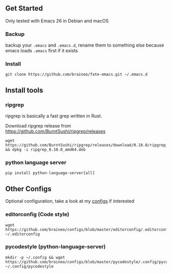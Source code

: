 ## Get Started

Only tested with Emacs 26 in Debian and macOS

### Backup

backup your `.emacs` and `.emacs.d`, rename them to something else because emacs loads `.emacs` first if it exists


### Install

``` shell
git clone https://github.com/braineo/fate-emacs.git ~/.emacs.d
```

## Install tools

### ripgrep

ripgrep is basically a fast grep written in Rust.

Download ripgrep release from https://github.com/BurntSushi/ripgrep/releases

``` shell
wget https://github.com/BurntSushi/ripgrep/releases/download/0.10.0/ripgrep_0.10.0_amd64.deb && dpkg -i ripgrep_0.10.0_amd64.deb
```

### python language server

``` shell
pip install python-language-server[all]
```

## Other Configs

Optional configuration, take a look at my [configs](https://github.com/braineo/configs) if interested

### editorconfig (Code style)

``` shell
wget https://github.com/braineo/configs/blob/master/editorconfig/.editorconfig ~/.editorconfig
```

### pycodestyle (python-language-server)

``` shell
mkdir -p ~/.config && wget https://github.com/braineo/configs/blob/master/pycodestyle/.config/pycodestyle ~/.config/pycodestyle
```


